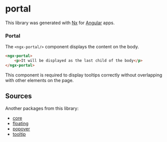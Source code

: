 # portal

This library was generated with [Nx](https://nx.dev) for [Angular](https://angular.dev/) apps.

### Portal

The `<ngx-portal/>` component displays the content on the body.

```html
<ngx-portal>
    <p>It will be displayed as the last child of the body</p>
</ngx-portal>
```

This component is required to display tooltips correctly without overlapping with other elements on the page.

## Sources
Another packages from this library:
* [core](https://www.npmjs.com/package/@ngx-popovers/core)
* [floating](https://www.npmjs.com/package/@ngx-popovers/floating)
* [popover](https://www.npmjs.com/package/@ngx-popovers/popover)
* [tooltip](https://www.npmjs.com/package/@ngx-popovers/tooltip)
